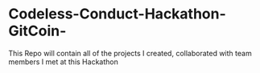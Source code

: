 # Codeless-Conduct-Hackathon-GitCoin-
This Repo will contain all of the projects I created, collaborated with team members I met at this Hackathon 
